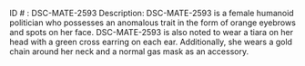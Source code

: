 ID # : DSC-MATE-2593
Description: DSC-MATE-2593 is a female humanoid politician who possesses an anomalous trait in the form of orange eyebrows and spots on her face. DSC-MATE-2593 is also noted to wear a tiara on her head with a green cross earring on each ear. Additionally, she wears a gold chain around her neck and a normal gas mask as an accessory.